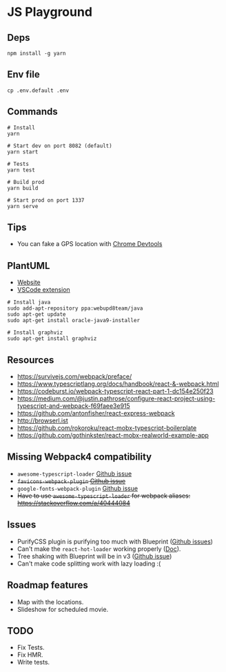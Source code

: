 # JS Playground

## Deps
```
npm install -g yarn
```

## Env file
```
cp .env.default .env
```

## Commands
```
# Install
yarn

# Start dev on port 8082 (default)
yarn start

# Tests
yarn test

# Build prod
yarn build

# Start prod on port 1337
yarn serve
```

## Tips
- You can fake a GPS location with [Chrome Devtools](https://developers.google.com/web/tools/chrome-devtools/device-mode/device-input-and-sensors)

## PlantUML
- [Website](http://plantuml.com/)
- [VSCode extension](https://marketplace.visualstudio.com/items?itemName=jebbs.plantuml)

```
# Install java
sudo add-apt-repository ppa:webupd8team/java
sudo apt-get update
sudo apt-get install oracle-java9-installer

# Install graphviz
sudo apt-get install graphviz
```

## Resources
- https://survivejs.com/webpack/preface/
- https://www.typescriptlang.org/docs/handbook/react-&-webpack.html
- https://codeburst.io/webpack-typescript-react-part-1-dc154e250f23
- https://medium.com/@justin.pathrose/configure-react-project-using-typescript-and-webpack-f69faee3e915
- https://github.com/antonfisher/react-express-webpack
- http://browserl.ist
- https://github.com/rokoroku/react-mobx-typescript-boilerplate
- https://github.com/gothinkster/react-mobx-realworld-example-app

## Missing Webpack4 compatibility
- `awesome-typescript-loader` [Github issue](https://github.com/s-panferov/awesome-typescript-loader/issues/534)
- ~~`favicons-webpack-plugin` [Github issue](https://github.com/jantimon/favicons-webpack-plugin/issues/108)~~
- `google-fonts-webpack-plugin` [Github issue](https://github.com/gabiseabra/google-fonts-webpack-plugin/issues/19)
- ~~Have to use `awesome-typescript-loader` for webpack aliases: https://stackoverflow.com/a/40444084~~

## Issues
- PurifyCSS plugin is purifying too much with Blueprint ([Github issues](https://github.com/webpack-contrib/purifycss-webpack/issues?q=is%3Aissue+is%3Aopen+sort%3Aupdated-desc))
- Can't make the `react-hot-loader` working properly ([Doc](https://github.com/gaearon/react-hot-loader#typescript)).
- Tree shaking with Blueprint will be in v3 ([Github issue](https://github.com/palantir/blueprint/issues/2387))
- Can't make code splitting work with lazy loading :(

## Roadmap features
- Map with the locations.
- Slideshow for scheduled movie.

## TODO
- Fix Tests.
- Fix HMR.
- Write tests.
